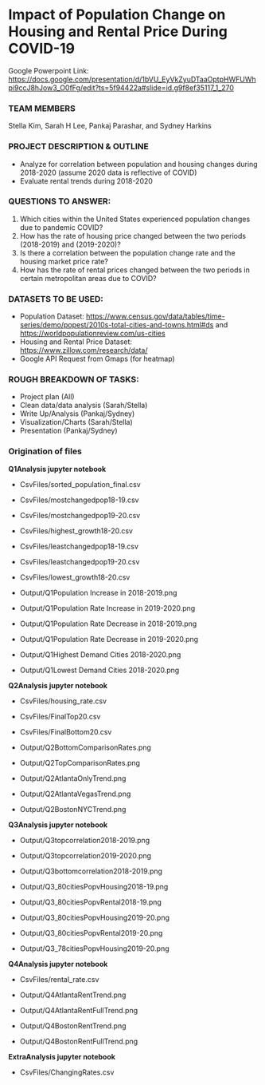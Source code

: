 # Impact of Population Change on Housing and Rental Price During COVID-19

Google Powerpoint Link: https://docs.google.com/presentation/d/1bVU_EyVkZyuDTaaOptpHWFUWhpi9ccJ8hJow3_O0fFg/edit?ts=5f94422a#slide=id.g9f8ef35117_1_270

### TEAM MEMBERS
Stella Kim, Sarah H Lee, Pankaj Parashar, and Sydney Harkins



### PROJECT DESCRIPTION & OUTLINE
* Analyze for correlation between population and housing changes during 2018-2020 (assume 2020 data is reflective of COVID) 
* Evaluate rental trends during 2018-2020  

### QUESTIONS TO ANSWER:
1. Which cities within the United States experienced population changes due to pandemic COVID?
2. How has the rate of housing price changed between the two periods (2018-2019) and (2019-2020)?
3. Is there a correlation between the population change rate and the housing market price rate?
4. How has the rate of rental prices changed between the two periods in certain metropolitan areas due to COVID?


### DATASETS TO BE USED:
* Population Dataset: https://www.census.gov/data/tables/time-series/demo/popest/2010s-total-cities-and-towns.html#ds  and https://worldpopulationreview.com/us-cities 
* Housing and Rental Price Dataset:
https://www.zillow.com/research/data/ 
* Google API Request from Gmaps (for heatmap)


### ROUGH BREAKDOWN OF TASKS:
* Project plan (All)
* Clean data/data analysis (Sarah/Stella)
* Write Up/Analysis (Pankaj/Sydney)
* Visualization/Charts (Sarah/Stella)
* Presentation (Pankaj/Sydney)



### Origination of files
**Q1Analysis jupyter notebook**
* CsvFiles/sorted_population_final.csv
* CsvFiles/mostchangedpop18-19.csv
* CsvFiles/mostchangedpop19-20.csv
* CsvFiles/highest_growth18-20.csv

* CsvFiles/leastchangedpop18-19.csv
* CsvFiles/leastchangedpop19-20.csv
* CsvFiles/lowest_growth18-20.csv

* Output/Q1Population Increase in 2018-2019.png
* Output/Q1Population Rate Increase in 2019-2020.png
* Output/Q1Population Rate Decrease in 2018-2019.png
* Output/Q1Population Rate Decrease in 2019-2020.png
* Output/Q1Highest Demand Cities 2018-2020.png
* Output/Q1Lowest Demand Cities 2018-2020.png

**Q2Analysis jupyter notebook**
* CsvFiles/housing_rate.csv
* CsvFiles/FinalTop20.csv
* CsvFiles/FinalBottom20.csv

* Output/Q2BottomComparisonRates.png
* Output/Q2TopComparisonRates.png

* Output/Q2AtlantaOnlyTrend.png
* Output/Q2AtlantaVegasTrend.png
* Output/Q2BostonNYCTrend.png

**Q3Analysis jupyter notebook**
* Output/Q3topcorrelation2018-2019.png
* Output/Q3topcorrelation2019-2020.png
* Output/Q3bottomcorrelation2018-2019.png

* Output/Q3_80citiesPopvHousing2018-19.png
* Output/Q3_80citiesPopvRental2018-19.png
* Output/Q3_80citiesPopvHousing2019-20.png
* Output/Q3_80citiesPopvRental2019-20.png
* Output/Q3_78citiesPopvHousing2019-20.png

**Q4Analysis jupyter notebook**
* CsvFiles/rental_rate.csv

* Output/Q4AtlantaRentTrend.png
* Output/Q4AtlantaRentFullTrend.png
* Output/Q4BostonRentTrend.png
* Output/Q4BostonRentFullTrend.png

**ExtraAnalysis jupyter notebook**
* CsvFiles/ChangingRates.csv

